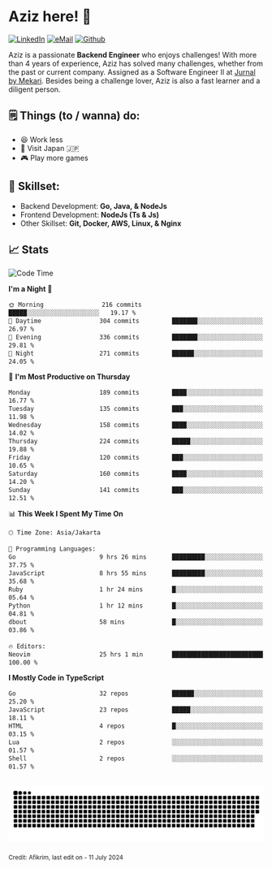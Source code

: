 # Aziz here! 👋

[![LinkedIn](https://img.shields.io/static/v1?message=afikrim&logo=linkedin&label=&color=0077B5&logoColor=white&labelColor=&style=for-the-badge)](https://www.linkedin.com/in/afikrim)
[![eMail](https://img.shields.io/static/v1?message=afikrim10@gmail.com&logo=gmail&label=&color=D14836&logoColor=white&labelColor=&style=for-the-badge)](mailto:afikrim10@gmail.com)
[![Github](https://komarev.com/ghpvc/?username=afikrim&label=Visitors&style=for-the-badge)](https://www.github.com/afikrim)

<!--Introduction-->
Aziz is a passionate **Backend Engineer** who enjoys challenges! With more than 4 years of experience, Aziz has solved many challenges, whether from the past or current company. Assigned as a Software Engineer II at [Jurnal by Mekari](https://jurnal.id). Besides being a challenge lover, Aziz is also a fast learner and a diligent person.

<!--Things TODO-->
## 🗒️ Things (to / wanna) do:

- 😆 Work less
- 🚀 Visit Japan 🇯🇵
- 🎮 Play more games

<!--Skillset-->
## 🏅 Skillset:

- Backend Development: **Go, Java, & NodeJs**
- Frontend Development: **NodeJs (Ts & Js)**
- Other Skillset: **Git, Docker, AWS, Linux, & Nginx**

## 📈 Stats  

<!--START_SECTION:waka-->
![Code Time](http://img.shields.io/badge/Code%20Time-1%2C742%20hrs%2049%20mins-blue)

**I'm a Night 🦉** 

```text
🌞 Morning                216 commits         █████░░░░░░░░░░░░░░░░░░░░   19.17 % 
🌆 Daytime                304 commits         ███████░░░░░░░░░░░░░░░░░░   26.97 % 
🌃 Evening                336 commits         ███████░░░░░░░░░░░░░░░░░░   29.81 % 
🌙 Night                  271 commits         ██████░░░░░░░░░░░░░░░░░░░   24.05 % 
```
📅 **I'm Most Productive on Thursday** 

```text
Monday                   189 commits         ████░░░░░░░░░░░░░░░░░░░░░   16.77 % 
Tuesday                  135 commits         ███░░░░░░░░░░░░░░░░░░░░░░   11.98 % 
Wednesday                158 commits         ████░░░░░░░░░░░░░░░░░░░░░   14.02 % 
Thursday                 224 commits         █████░░░░░░░░░░░░░░░░░░░░   19.88 % 
Friday                   120 commits         ███░░░░░░░░░░░░░░░░░░░░░░   10.65 % 
Saturday                 160 commits         ████░░░░░░░░░░░░░░░░░░░░░   14.20 % 
Sunday                   141 commits         ███░░░░░░░░░░░░░░░░░░░░░░   12.51 % 
```


📊 **This Week I Spent My Time On** 

```text
🕑︎ Time Zone: Asia/Jakarta

💬 Programming Languages: 
Go                       9 hrs 26 mins       █████████░░░░░░░░░░░░░░░░   37.75 % 
JavaScript               8 hrs 55 mins       █████████░░░░░░░░░░░░░░░░   35.68 % 
Ruby                     1 hr 24 mins        █░░░░░░░░░░░░░░░░░░░░░░░░   05.64 % 
Python                   1 hr 12 mins        █░░░░░░░░░░░░░░░░░░░░░░░░   04.81 % 
dbout                    58 mins             █░░░░░░░░░░░░░░░░░░░░░░░░   03.86 % 

🔥 Editors: 
Neovim                   25 hrs 1 min        █████████████████████████   100.00 % 
```

**I Mostly Code in TypeScript** 

```text
Go                       32 repos            ██████░░░░░░░░░░░░░░░░░░░   25.20 % 
JavaScript               23 repos            █████░░░░░░░░░░░░░░░░░░░░   18.11 % 
HTML                     4 repos             █░░░░░░░░░░░░░░░░░░░░░░░░   03.15 % 
Lua                      2 repos             ░░░░░░░░░░░░░░░░░░░░░░░░░   01.57 % 
Shell                    2 repos             ░░░░░░░░░░░░░░░░░░░░░░░░░   01.57 % 
```




<!--END_SECTION:waka-->


<br clear="both">

<div align="center">
  <img src="https://raw.githubusercontent.com/afikrim/afikrim/output/snake.svg" alt="Snake animation" />
</div>


<sub>Credit: Afikrim, last edit on - 11 July 2024</sub>
